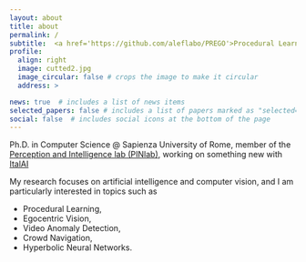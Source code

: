 ```yaml
---
layout: about
title: about
permalink: /
subtitle:  <a href='https://github.com/aleflabo/PREGO'>Procedural Learning</a>, <a href='https://github.com/aleflabo/MoCoDAD'>Video Anomaly Detection</a>, <a href='https://www.pinlab.org/'>Perception and Intelligence lab (PINlab)</a>.
profile:
  align: right
  image: cutted2.jpg
  image_circular: false # crops the image to make it circular
  address: >

news: true  # includes a list of news items
selected_papers: false # includes a list of papers marked as "selected={true}"
social: false  # includes social icons at the bottom of the page
---
```


Ph.D. in Computer Science @ Sapienza University of Rome, member of the <a href='https://www.pinlab.org'>Perception and Intelligence lab (PINlab)</a>, working on something new with <a href='https://italailabs.com/'>ItalAI</a>

My research focuses on artificial intelligence and computer vision, and I am particularly interested in topics such as 
- Procedural Learning,
- Egocentric Vision, 
- Video Anomaly Detection, 
- Crowd Navigation, 
- Hyperbolic Neural Networks. 


